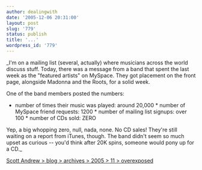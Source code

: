 ```yaml
---
author: dealingwith
date: '2005-12-06 20:31:00'
layout: post
slug: '779'
status: publish
title: '...'
wordpress_id: '779'
---
```


_I'm on a mailing list (several, actually) where musicians across the world
discuss stuff. Today, there was a message from a band that spent the last week
as the "featured artists" on MySpace. They got placement on the front page,
alongside Madonna and the Roots, for a solid week.

One of the band members posted the numbers:

* number of times their music was played: around 20,000 * number of MySpace
friend requests: 1200 * number of mailing list signups: over 100 * number of
CDs sold: ZERO

Yep, a big whopping zero, null, nada, none. No CD sales! They're still waiting
on a report from iTunes, though. The band didn't seem so much upset as curious
-- you'd think after 20K spins, someone would pony up for a CD._

[Scott Andrew > blog > archives > 2005 > 11 > overexposed][1]

   [1]: http://www.scottandrew.com/blog/archives/2005/11/overexposed.html

